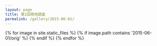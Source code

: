 ```yaml
---
layout: page
title: 第1回現地調査
permalink: /gallery/2015-06-01/
---
```

<section id="photos">
{% for image in site.static_files %}
{% if image.path contains '2015-06-01/orig' %}
<a href="{{ image.path }}">
<amp-img src="{{ image.path | replace : "orig", "thumb" | replace: ".png", "-150x113.png" }}" layout="responsive" width="4" height="3" />
</a>
{% endif %}
{% endfor %}
</section>
